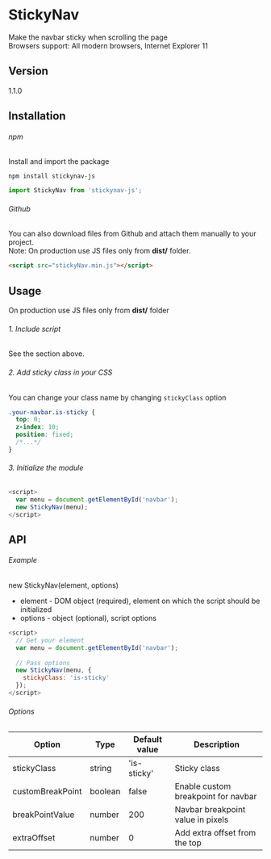 # StickyNav
Make the navbar sticky when scrolling the page <br>
Browsers support: All modern browsers, Internet Explorer 11

## Version
1.1.0

## Installation

###### npm

Install and import the package
```
npm install stickynav-js
```

```javascript
import StickyNav from 'stickynav-js';
```

###### Github
You can also download files from Github and attach them manually to your project. <br>
Note: On production use JS files only from **dist/** folder.

```html
<script src="stickyNav.min.js"></script>  
```

## Usage
On production use JS files only from **dist/** folder

###### 1. Include script
See the section above.

###### 2. Add sticky class in your CSS
You can change your class name by changing `stickyClass` option 

```css
.your-navbar.is-sticky {
  top: 0;
  z-index: 10;
  position: fixed;
  /*...*/
}
```

###### 3. Initialize the module

```javascript
<script>
  var menu = document.getElementById('navbar');
  new StickyNav(menu);
</script>
```

## API

###### Example
new StickyNav(element, options)

* element - DOM object (required), element on which the script should be initialized
* options - object (optional), script options

```javascript
<script>
  // Get your element
  var menu = document.getElementById('navbar');
    
  // Pass options
  new StickyNav(menu, {
    stickyClass: 'is-sticky'
  });
</script>
```

###### Options

| Option  | Type | Default value | Description |
| ----- | ----- | ----- | ----- |
| stickyClass | string | 'is-sticky' | Sticky class |
| customBreakPoint | boolean | false | Enable custom breakpoint for navbar |
| breakPointValue | number | 200 | Navbar breakpoint value in pixels |
| extraOffset | number | 0 | Add extra offset from the top |
